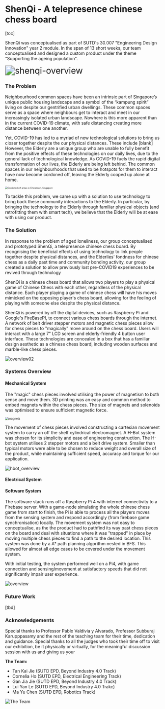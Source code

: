# ShenQi - A telepresence chinese chess board

[toc]

ShenQi was conceptualised as part of SUTD's 30.007 "Engineering Design Innovation" year 2 module. In the span of 13 short weeks, our team conceptualised and designed a custom product under the theme "Supporting the ageing population". 

<img src="./assets/shenqi_overview.png" alt="shenqi-overview" style="zoom:200%;" />

### The Problem

Neighbourhood common spaces have been an intrinsic part of Singapore’s unique public housing landscape and a symbol of the “kampung spirit” living on despite our gentrified urban dwellings. These common spaces serve as a space where neighbours get to interact and meet in our increasingly isolated urban landscape. Nowhere is this more apparent than in the current COVID-19 climate, with safe distancing creating more distance between one another. 

Yet, COVID-19 has led to a myriad of new technological solutions to bring us closer together despite the our physical distances. These include [blank] However, the Elderly are a unique group who are unable to fully benefit from the positive effects of these technologies on our daily lives, due to the general lack of technological knowledge. As COVID-19 fuels the rapid digital transformation of our lives, the Elderly are being left behind. The common spaces in our neighbourhoods that used to be hotspots for them to interact have now become cordoned off, leaving the Elderly cooped up alone at home.

<img src="./assets/Cordon_off_areas.jpg" alt="Cordoned off areas in Chinatown, Singapore" style="zoom:50%;" />

To tackle this problem, we came up with a solution to use technology to bring back these community interactions to the Elderly. In particular, by bringing the technology to the Elderly through familiar physical objects (and retrofitting them with smart tech), we believe that the Elderly will be at ease with using our product. 

### The Solution

In response to the problem of aged loneliness, our group conceptualised and prototyped ShenQi, a telepresence chinese chess board. By recognising the beneficial effects of using technology to link people together despite physical distances, and the Elderlies' fondness for chinese chess as a daily past time and community bonding activity, our group created a solution to allow previously lost pre-COVID19 experiences to be revived through technology

ShenQi is a chinese chess board that allows two players to play a physical game of Chinese Chess with each other, regardless of the physical distance. Each player playing a game of chinese chess will have his moves mimicked on the opposing player's chess board, allowing for the feeling of playing with someone else despite the physical distance. 

ShenQi is powered by off the digital devices, such as Raspberry Pi and Google's FireBasePI, to connect various chess boards through the internet. A network of belt driver stepper motors and magnetic chess pieces allow for chess pieces to "magically" move around on the chess board. Users will interact with a large 7" LCD screen and elderly-friendly 4 button user interface. These technologies are concealed in a box that has a familiar design aesthetic as a chinese chess board, including wooden surfaces and marble-like chess pieces.

![overview02](./assets/shenqi_overview_02.png)

### Systems Overview

#### Mechanical System

The "magic" chess pieces involved utilising the power of magnetism to both sense and move them. 3D printing was an easy and common method to embed magnets within the chess pieces. The size of magnets and solenoids was optimised to ensure sufficient magnetic force.

<img src="./assets/ME_magnets.png" alt="magnets" style="zoom:67%;" />

The movement of chess pieces involved constructing a cartesian movement system to carry an off the shelf cylindrical electromagnet. A H-Bot system was chosen for its simplicity and ease of engineering construction. The H-bot system utilises 2 stepper motors and a belt drive system. Smaller than typical motors were able to be chosen to reduce weight and overall size of the product, while maintaining sufficient speed, accuracy and torque for our application. 

![hbot_overview](./assets/hbot_system.png)

#### Electrical System





#### Software System

The software stack runs off a Raspberry Pi 4 with internet connectivity to a Firebase server. With a game-node simulating the whole chinese chess game from start to finish, the Pi is able to process all the players moves from the sensing system and respond accordingly (from firebase game synchronisation) locally. The movement system was not easy to conceptualise, as the the product had to pathfind its way past chess pieces on the board and deal with situations where it was "trapped" in place by moving multiple chess pieces to find a path to the desired location. This system was done by a A* path planning algorithm nested in BFS. This allowed for almost all edge cases to be covered under the movement system. 

With initial testing, the system performed well on a Pi4, with game connection and sensing/movement at satisfactory speeds that did not significantly impair user experience.

![overview](./assets/SW_flowchart.png)





### Future Work

[tbd]





### Acknowledgements

Special thanks to Professor Pablo Valdivia y Alvarado, Professor Subburaj Karupppasamy and the rest of the teaching team for their time, dedication and guidance. Special thanks to all the judges who took their time off to visit our exhibition, be it physically or virtually, for the meaningful discussion session with us and giving us your 

**The Team:**

- Tan Kai Jie (SUTD EPD, Beyond Industry 4.0 Track)
- Cornelia Ho (SUTD EPD, Electrical Engineering Track)
- Gan Jia Jie (SUTD EPD, Beyond Industry 4.0 Track)
- Lui Yan Le (SUTD EPD, Beyond Industry 4.0 Trakc)
- Ma Yu Chen (SUTD EPD, Robotics Track)

![The Team](./assets/team_cohesion.jpg)







